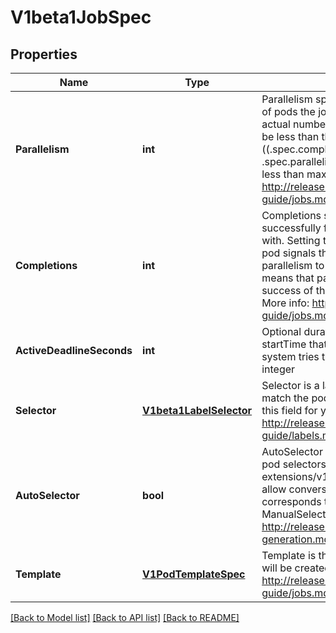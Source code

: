 # V1beta1JobSpec

## Properties
Name | Type | Description | Notes
------------ | ------------- | ------------- | -------------
**Parallelism** | **int** | Parallelism specifies the maximum desired number of pods the job should run at any given time. The actual number of pods running in steady state will be less than this number when ((.spec.completions - .status.successful) &lt; .spec.parallelism), i.e. when the work left to do is less than max parallelism. More info: http://releases.k8s.io/HEAD/docs/user-guide/jobs.md | [optional] 
**Completions** | **int** | Completions specifies the desired number of successfully finished pods the job should be run with.  Setting to nil means that the success of any pod signals the success of all pods, and allows parallelism to have any positive value.  Setting to 1 means that parallelism is limited to 1 and the success of that pod signals the success of the job. More info: http://releases.k8s.io/HEAD/docs/user-guide/jobs.md | [optional] 
**ActiveDeadlineSeconds** | **int** | Optional duration in seconds relative to the startTime that the job may be active before the system tries to terminate it; value must be positive integer | [optional] 
**Selector** | [**V1beta1LabelSelector**](V1beta1LabelSelector.md) | Selector is a label query over pods that should match the pod count. Normally, the system sets this field for you. More info: http://releases.k8s.io/HEAD/docs/user-guide/labels.md#label-selectors | [optional] 
**AutoSelector** | **bool** | AutoSelector controls generation of pod labels and pod selectors. It was not present in the original extensions/v1beta1 Job definition, but exists to allow conversion from batch/v1 Jobs, where it corresponds to, but has the opposite meaning as, ManualSelector. More info: http://releases.k8s.io/HEAD/docs/design/selector-generation.md | [optional] 
**Template** | [**V1PodTemplateSpec**](V1PodTemplateSpec.md) | Template is the object that describes the pod that will be created when executing a job. More info: http://releases.k8s.io/HEAD/docs/user-guide/jobs.md | 

[[Back to Model list]](../README.md#documentation-for-models) [[Back to API list]](../README.md#documentation-for-api-endpoints) [[Back to README]](../README.md)


